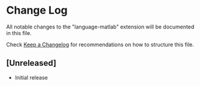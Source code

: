 # Change Log

All notable changes to the "language-matlab" extension will be documented in this file.

Check [Keep a Changelog](http://keepachangelog.com/) for recommendations on how to structure this file.

## [Unreleased]

- Initial release